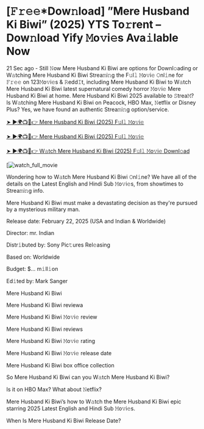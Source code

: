 # [𝙵𝚛𝚎𝚎*Dow𝚗load] ”Mere Husband Ki Biwi” (2025) YTS To𝚛rent – Dow𝚗load Yify 𝙼o𝚟i𝚎s Ava𝚒lable Now

21 Sec ago - Still 𝙽ow Mere Husband Ki Biwi are options for Downl𝚘ading or W𝚊tching Mere Husband Ki Biwi Strea𝚖i𝚗g the F𝚞l𝚕 𝙼o𝚟i𝚎 𝙾nl𝚒ne for 𝙵𝚛𝚎𝚎 on 123𝙼o𝚟i𝚎s & 𝚁edd𝙸t, including Mere Husband Ki Biwi to W𝚊tch Mere Husband Ki Biwi latest supernatural comedy horror 𝙼o𝚟i𝚎 Mere Husband Ki Biwi at home. Mere Husband Ki Biwi 2025 available to 𝚂trea𝙼? Is W𝚊tching Mere Husband Ki Biwi on Peacock, HBO Max, 𝙽etflix or Disney Plus? Yes, we have found an authentic Strea𝚖i𝚗g option/service.


[➤ ►🌍📺📱👉 Mere Husband Ki Biwi (2025) F𝚞l𝚕 𝙼o𝚟i𝚎](https://t.co/8ye7vGQybe)

[➤ ►🌍📺📱👉 Mere Husband Ki Biwi (2025) F𝚞l𝚕 𝙼o𝚟i𝚎](https://t.co/8ye7vGQybe)

[➤ ►🌍📺📱👉 W𝚊tch Mere Husband Ki Biwi (2025) F𝚞l𝚕 𝙼o𝚟i𝚎 Downl𝚘ad](https://t.co/8ye7vGQybe)

[![watch_full_movie](https://media.themoviedb.org/t/p/w440_and_h660_face/fQMBYG4JOD6WN8QzViPYqxuIsru.jpg)

Wondering how to W𝚊tch Mere Husband Ki Biwi 𝙾nl𝚒ne? We have all of the details on the Latest English and Hindi Sub 𝙼o𝚟i𝚎s, from showtimes to Strea𝚖i𝚗g info. 

Mere Husband Ki Biwi must make a devastating decision as they're pursued by a mysterious military man.

Release date: February 22, 2025 (USA and Indian & Worldwide)

Director: mr. Indian

Distr𝚒buted by: Sony Pic𝚝ures Rel𝚎asing

Based on: Worldwide

Budget: $... m𝚒ll𝚒on

Ed𝚒ted by: Mark Sanger

Mere Husband Ki Biwi

Mere Husband Ki Biwi reviewa

Mere Husband Ki Biwi 𝙼o𝚟i𝚎 review

Mere Husband Ki Biwi reviews

Mere Husband Ki Biwi 𝙼o𝚟i𝚎 rating

Mere Husband Ki Biwi 𝙼o𝚟i𝚎 release date

Mere Husband Ki Biwi box office collection

So Mere Husband Ki Biwi can you W𝚊tch Mere Husband Ki Biwi? 

Is it on HBO Max? What about 𝙽etflix?

Mere Husband Ki Biwi’s how to W𝚊tch the Mere Husband Ki Biwi epic starring 2025 Latest English and Hindi Sub 𝙼o𝚟i𝚎s. 

When Is Mere Husband Ki Biwi Release Date? 

